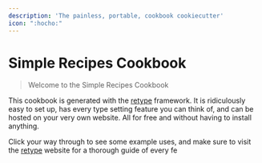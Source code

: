 ```yaml
---
description: 'The painless, portable, cookbook cookiecutter'
icon: ":hocho:"
---
```


# Simple Recipes Cookbook

> Welcome to the Simple Recipes Cookbook

This cookbook is generated with the [retype](https://retype.com/) framework. It is
ridiculously easy to set up, has every type setting feature you can think of, and can be
hosted on your very own website. All for free and without having to install anything.

Click your way through to see some example uses, and make sure to visit the
[retype](https://retype.com/) website for a thorough guide of every fe
